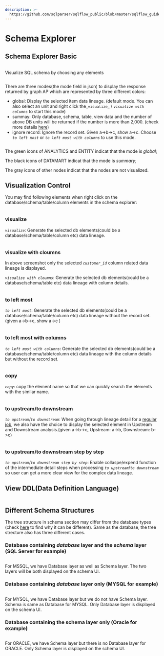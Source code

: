 ```yaml
---
description: >-
  https://github.com/sqlparser/sqlflow_public/blob/master/sqlflow_guide_cn.md#schema
---
```


# Schema Explorer

## Schema Explorer Basic

<figure><img src="../../.gitbook/assets/Screenshot from 2022-10-28 22-16-57.png" alt=""><figcaption></figcaption></figure>

Visualize SQL schema by choosing any elements

<figure><img src="../../.gitbook/assets/show_green_mode.gif" alt=""><figcaption></figcaption></figure>

There are three modes(the mode field in json) to display the response returned by graph AP which are represented by three different colors:

* global: Display the selected item data lineage. (default mode. You can also select an unit and right click the_`visualize`_ / _`visualize with columns`_ to start this mode)
* summay: Only database, schema, table, view data and the number of above DB units will be returned if the number is more than 2,000. (check more details [here](../getting-started/different-modes-in-gudu-sqlflow/job-mode.md#summary-result))
* ignore record: Ignore the record set. Given a->b->c, show a->c. Choose _`to left most`_ or _`to left most with columns`_ to use this mode.

<figure><img src="../../.gitbook/assets/Screenshot from 2022-10-26 00-10-45.png" alt=""><figcaption></figcaption></figure>

The green icons of ANALYTICS and ENTITY indicat that the mode is _global_;&#x20;

The black icons of DATAMART indicat that the mode is _summary_;&#x20;

The gray icons of other nodes indicat that the nodes are not visualized.

## Visualization Control

You may find following elements when right click on the database/schema/table/column elements in the schema explorer:

<figure><img src="../../.gitbook/assets/Screenshot from 2022-10-28 01-24-42.png" alt=""><figcaption></figcaption></figure>

### visualize

_`visualize`_: Generate the selected db elements(could be a database/schema/table/column etc) data lineage.

<figure><img src="../../.gitbook/assets/Screenshot from 2022-10-28 00-52-43.png" alt=""><figcaption></figcaption></figure>

### visualize with cloumns

In above screenshot only the selected _`customer_id`_ column related data lineage is displayed.

_`visualize with cloumns`_: Generate the selected db elements(could be a database/schema/table etc) data lineage with column details.

<figure><img src="../../.gitbook/assets/Screenshot from 2022-10-28 01-01-50.png" alt=""><figcaption></figcaption></figure>

### to left most

_`to left most`_: Generate the selected db elements(could be a database/schema/table/column etc) data lineage without the record set. (given a->b->c, show a->c )

<figure><img src="../../.gitbook/assets/Screenshot from 2022-10-28 01-08-06.png" alt=""><figcaption></figcaption></figure>

### to left most with columns

_`to left most with columns`_: Generate the selected db elements(could be a database/schema/table/column etc) data lineage with the column details but without the record set.

<figure><img src="../../.gitbook/assets/Screenshot from 2022-10-28 01-10-25.png" alt=""><figcaption></figcaption></figure>

### copy

_`copy`_: copy the element name so that we can quickly search the elements with the similar name.

<figure><img src="../../.gitbook/assets/Screenshot from 2022-10-31 18-20-24.png" alt=""><figcaption></figcaption></figure>

### to upstream/to downstream

_`to upstream`_/_`to downstream`_: When going through lineage detail for a [regular job](../getting-started/different-modes-in-gudu-sqlflow/job-mode.md#regular-job), we also have the choice to display the selected element in Upstream and Downstream analysis.(given a->b->c, Upstream: a->b, Downstream: b->c)

<figure><img src="../../.gitbook/assets/Screenshot from 2022-10-31 18-21-18.png" alt=""><figcaption></figcaption></figure>

### to upstream/to downstream step by step

_`to upstream`_/_`to downstream step by step`_: Enable collaspe/expend function of the intermediate detail steps when processing _`to upstream`_/_`to downstream`_ so user can get a more clear view for the complex data lineage.

## View DDL(Data Definition Language)

<figure><img src="../../.gitbook/assets/show_DDL.gif" alt=""><figcaption></figcaption></figure>

## Different Schema Structures&#x20;

The tree structure in schema section may differ from the database types (check [here](../../sqlflow-ingester/understanding-the-format-of-exported-data.md) to find why it can be different). Same as the database, the tree strecture also has three different cases.

### Database containing _database_ layer and the _schema_ layer (SQL Server for example)

<figure><img src="../../.gitbook/assets/Screenshot from 2022-10-27 00-27-54.png" alt=""><figcaption></figcaption></figure>

For MSSQL, we have Database layer as well as Schema layer. The two layers will be both displayed on the schema UI.

### Database containing _database_ layer only (MYSQL for example)

<figure><img src="../../.gitbook/assets/Screenshot from 2022-10-27 00-30-27.png" alt=""><figcaption></figcaption></figure>

For MYSQL, we have Database layer but we do not have Schema layer. Schema is same as Database for MYSQL. Only Database layer is displayed on the schema UI.

### Database containing the schema layer only (Oracle for example)

<figure><img src="../../.gitbook/assets/Screenshot from 2022-10-27 00-32-45.png" alt=""><figcaption></figcaption></figure>

For ORACLE, we have Schema layer but there is no Database layer for ORACLE. Only Schema layer is displayed on the schema UI.
